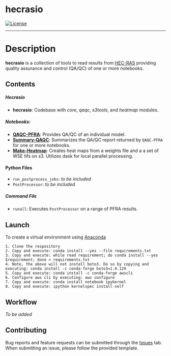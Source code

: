 # hecrasio

[![License](https://img.shields.io/badge/License-Apache%202.0-blue.svg)](https://opensource.org/licenses/Apache-2.0)

---

# Description

**hecrasio** is a collection of tools to read results from [HEC-RAS](https://www.hec.usace.army.mil/software/hec-ras/) providing quality assurance and control (QA/QC) of one or more notebooks.

## Contents

##### Hecrasio
- __hecrasio__: Codebase with _core_, _qaqc_, _s3tools_, and _heatmap_ modules.

##### Notebooks:
- [__QAQC-PFRA__](./QAQC-PFRA.ipynb): Provides QA/QC of an individual model.
- [__Summary-QAQC__](./Summary-QAQC.ipynb): Summarizes the QA/QC report returned by `QAQC-PFRA` for one or more notebooks.
- [__Make-Heatmap__](./Make-Heatmap.ipynb): Creates heat maps from a weights file and a a set of WSE tifs on s3. Utilizes dask for local parallel processing.

#### Python Files
- `run_postprocess_jobs`: _to be included_
- `PostProcessor`: _to be included_

##### Command File
- `runall`: Executes `PostProcessor` on a range of PFRA results.

## Launch
To create a virtual environment using [Anaconda](https://www.anaconda.com/distribution/)
```
1. Clone the respository
2. Copy and execute: conda install --yes --file requirements.txt
3. Copy and execute: while read requirement; do conda install --yes $requirement; done < requirements.txt
4. Note, the above will not install boto3. Do so by copying and executing: conda install -c conda-forge boto3=1.9.129
5. Copy and execute: conda install -c conda-forge awscli
6. Configure aws cli by executing: aws configure
7. Copy and execute: conda install notebook ipykernel
8. Copy and execute: ipython kernelspec install-self
```

## Workflow
_To be added_

## Contributing
Bug reports and feature requests can be submitted through the [Issues](https://github.com/Dewberry/hecrasio/issues/new/choose) tab. When submitting an issue, please follow the provided template.
